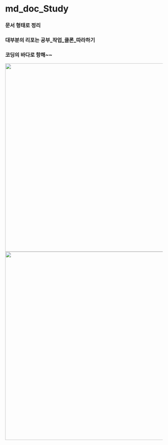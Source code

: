 # md_doc_Study

### 문서 형태로 정리

### 대부분의 리포는 공부_작업_클론_따라하기

### 코딩의 바다로 항해~~

<img src ="https://github.com/42azimut/md_doc_Study/blob/main/img/aeac34d73c1f1cba82c73b23749d1280.JPG" width="600px">

<img src="https://github.com/42azimut/md_doc_Study/blob/main/img/cb5d372db8d5008660d73b445b2a7485.jpg" width="600px">
